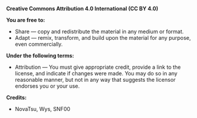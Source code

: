 **Creative Commons Attribution 4.0 International (CC BY 4.0)**

**You are free to:**
- Share — copy and redistribute the material in any medium or format.
- Adapt — remix, transform, and build upon the material for any purpose, even commercially.

**Under the following terms:**
- Attribution — You must give appropriate credit, provide a link to the license, and indicate if changes were made. You may do so in any reasonable manner, but not in any way that suggests the licensor endorses you or your use.

**Credits:**
  - NovaTsu, Wys, SNF00
